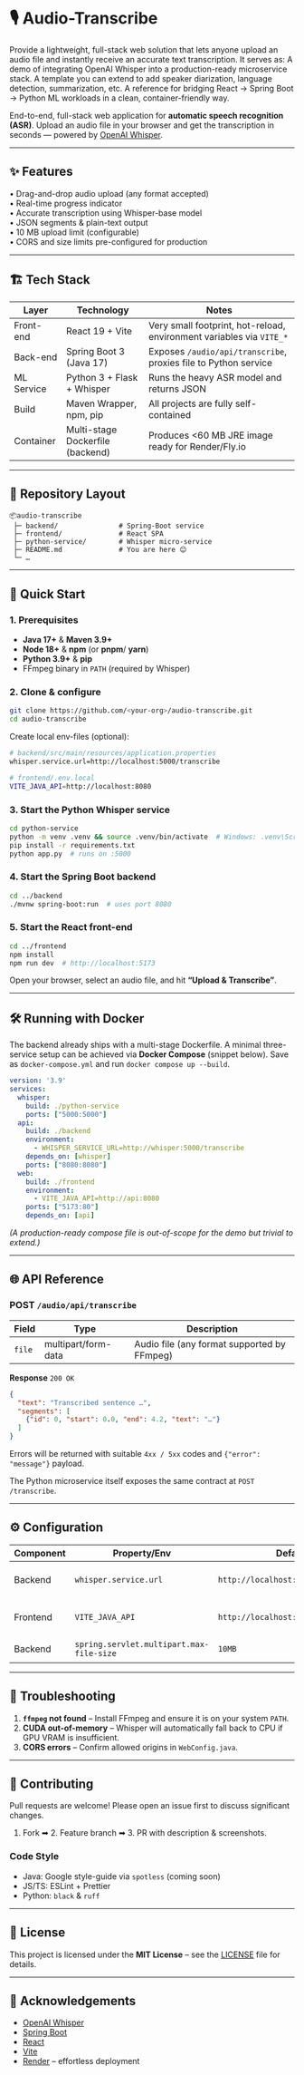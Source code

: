 # 🎙️ Audio-Transcribe

Provide a lightweight, full-stack web solution that lets anyone upload an audio file and instantly receive an accurate text transcription. It serves as:
A demo of integrating OpenAI Whisper into a production-ready microservice stack.
A template you can extend to add speaker diarization, language detection, summarization, etc.
A reference for bridging React → Spring Boot → Python ML workloads in a clean, container-friendly way.

End-to-end, full-stack web application for **automatic speech recognition (ASR)**. Upload an audio file in your browser and get the transcription in seconds — powered by [OpenAI Whisper](https://github.com/openai/whisper).

---

## ✨ Features

• Drag-and-drop audio upload (any format accepted)  
• Real-time progress indicator  
• Accurate transcription using Whisper-base model  
• JSON segments & plain-text output  
• 10 MB upload limit (configurable)  
• CORS and size limits pre-configured for production

---

## 🏗️ Tech Stack

| Layer      | Technology | Notes |
|------------|------------|-------|
| Front-end  | React 19 + Vite | Very small footprint, hot-reload, environment variables via `VITE_*` |
| Back-end   | Spring Boot 3 (Java 17) | Exposes `/audio/api/transcribe`, proxies file to Python service |
| ML Service | Python 3 + Flask + Whisper | Runs the heavy ASR model and returns JSON |
| Build      | Maven Wrapper, npm, pip | All projects are fully self-contained |
| Container  | Multi-stage Dockerfile (backend) | Produces <60 MB JRE image ready for Render/Fly.io |

---

## 📂 Repository Layout

```
📦audio-transcribe
 ├─ backend/               # Spring-Boot service
 ├─ frontend/              # React SPA
 ├─ python-service/        # Whisper micro-service
 ├─ README.md              # You are here 😊
 └─ …
```

---

## 🚀 Quick Start

### 1. Prerequisites

* **Java 17+** & **Maven 3.9+**  
* **Node 18+** & **npm** (or **pnpm**/ **yarn**)  
* **Python 3.9+** & **pip**  
* FFmpeg binary in `PATH` (required by Whisper)

### 2. Clone & configure

```bash
git clone https://github.com/<your-org>/audio-transcribe.git
cd audio-transcribe
```

Create local env-files (optional):

```bash
# backend/src/main/resources/application.properties
whisper.service.url=http://localhost:5000/transcribe

# frontend/.env.local
VITE_JAVA_API=http://localhost:8080
```

### 3. Start the Python Whisper service

```bash
cd python-service
python -m venv .venv && source .venv/bin/activate  # Windows: .venv\Scripts\activate
pip install -r requirements.txt
python app.py  # runs on :5000
```

### 4. Start the Spring Boot backend

```bash
cd ../backend
./mvnw spring-boot:run  # uses port 8080
```

### 5. Start the React front-end

```bash
cd ../frontend
npm install
npm run dev  # http://localhost:5173
```

Open your browser, select an audio file, and hit **“Upload & Transcribe”**.

---

## 🛠️ Running with Docker

The backend already ships with a multi-stage Dockerfile. A minimal three-service setup can be achieved via **Docker Compose** (snippet below). Save as `docker-compose.yml` and run `docker compose up --build`.

```yaml
version: '3.9'
services:
  whisper:
    build: ./python-service
    ports: ["5000:5000"]
  api:
    build: ./backend
    environment:
      - WHISPER_SERVICE_URL=http://whisper:5000/transcribe
    depends_on: [whisper]
    ports: ["8080:8080"]
  web:
    build: ./frontend
    environment:
      - VITE_JAVA_API=http://api:8080
    ports: ["5173:80"]
    depends_on: [api]
```

*(A production-ready compose file is out-of-scope for the demo but trivial to extend.)*

---

## 🌐 API Reference

### POST `/audio/api/transcribe`

| Field | Type | Description |
|-------|------|-------------|
| `file` | multipart/form-data | Audio file (any format supported by FFmpeg) |

**Response** `200 OK`
```json
{
  "text": "Transcribed sentence …",
  "segments": [
    {"id": 0, "start": 0.0, "end": 4.2, "text": "…"}
  ]
}
```

Errors will be returned with suitable `4xx / 5xx` codes and `{"error": "message"}` payload.

The Python microservice itself exposes the same contract at `POST /transcribe`.

---

## ⚙️ Configuration

| Component | Property/Env | Default | Description |
|-----------|--------------|---------|-------------|
| Backend | `whisper.service.url` | `http://localhost:5000/transcribe` | Target Python endpoint |
| Frontend | `VITE_JAVA_API` | `http://localhost:8080` | Base URL for Spring Boot |
| Backend | `spring.servlet.multipart.max-file-size` | `10MB` | Upload size limit |

---

## 🤕 Troubleshooting

1. **`ffmpeg` not found** – Install FFmpeg and ensure it is on your system `PATH`.
2. **CUDA out-of-memory** – Whisper will automatically fall back to CPU if GPU VRAM is insufficient.
3. **CORS errors** – Confirm allowed origins in `WebConfig.java`.

---

## 🙌 Contributing

Pull requests are welcome! Please open an issue first to discuss significant changes.  
1. Fork ➡ 2. Feature branch ➡ 3. PR with description & screenshots.

### Code Style
* Java: Google style-guide via `spotless` (coming soon)  
* JS/TS: ESLint + Prettier  
* Python: `black` & `ruff`

---

## 📝 License

This project is licensed under the **MIT License** – see the [LICENSE](LICENSE) file for details.

---

## 🙏 Acknowledgements

* [OpenAI Whisper](https://github.com/openai/whisper)
* [Spring Boot](https://spring.io/projects/spring-boot)
* [React](https://react.dev/)
* [Vite](https://vitejs.dev/)
* [Render](https://render.com/) – effortless deployment
